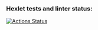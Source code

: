 ### Hexlet tests and linter status:
[![Actions Status](https://github.com/Spike2250/python-project-83/actions/workflows/hexlet-check.yml/badge.svg)](https://github.com/Spike2250/python-project-83/actions)